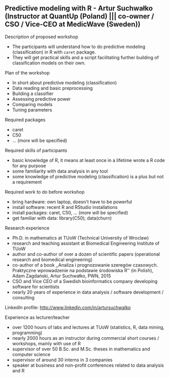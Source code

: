 ## Predictive modeling with R - Artur Suchwałko (Instructor at QuantUp (Poland) ||| co-owner / CSO / Vice-CEO at MedicWave (Sweden))
 
Description of proposed workshop
* The participants will understand how to do predictive modeling (classification) in R with `caret` package.
* They will get practical skills and a script facilitating further building of classification models on their own.
 
Plan of the workshop
* In short about predictive modeling (classification)
* Data reading and basic preprocessing
* Building a classifier
* Assessing predictive power
* Comparing models
* Tuning parameters
 
Required packages
* caret
* C50
* ... (more will be specified)
 
Required skills of participants
* basic knowledge of R, it means at least once in a lifetime wrote a R code for any purpose
* some familiarity with data analysis in any tool
* some knowledge of predictive modeling (classification) is a plus but not a requirement
 
Required work to do before workshop
* bring hardware: own laptop, doesn't have to be powerful
* install software: recent R and RStudio installations
* install packages: caret, C50, ... (more will be specified)
* get familiar with data: library(C50); data(churn)
 
Research experience
* Ph.D. in mathematics at TUoW (Technical University of Wroclaw)
* research and teaching assistant at Biomedical Engineering Institute of TUoW
* author and co-author of over a dozen of scientific papers (operational research and biomedical engineering)
* co-author of a book ,,Analiza i prognozowanie szeregów czasowych. Praktyczne wprowadzenie na podstawie środowiska R'' (in Polish), Adam Zagdański, Artur Suchwałko, PWN, 2015
* CSO and Vice CEO of a Swedish bioinformatics company developing software for scientists
* nearly 20 years of experience in data analysis / software development / consulting

LinkedIn profile: http://www.linkedin.com/in/artursuchwalko
 
Experience as lecturer/teacher
* over 1200 hours of labs and lectures at TUoW (statistics, R, data mining, programming)
* nearly 2000 hours as an instructor during commercial short courses / workshops, mainly with use of R
* supervisor of over 50 B.Sc. and M.Sc. theses in mathematics and computer science
* supervisor of around 30 interns in 3 companies
* speaker at business and non-profit conferences related to data analysis and R

